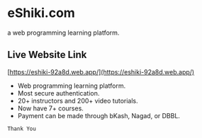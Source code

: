 # eShiki.com

a web programming learning platform.

## Live Website Link
[https://eshiki-92a8d.web.app/](https://eshiki-92a8d.web.app/)

* Web programming learning platform.
* Most secure authentication.
* 20+ instructors and 200+ video tutorials.
* Now have 7+ courses.
* Payment can be made through bKash, Nagad, or DBBL.

`Thank You`
